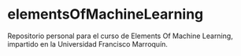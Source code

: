 # elementsOfMachineLearning
Repositorio personal para el curso de Elements Of Machine Learning, impartido en la Universidad Francisco Marroquín. 
